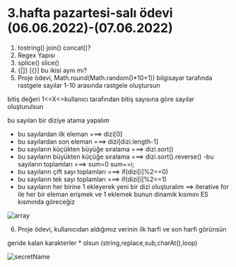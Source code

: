 # 3.hafta pazartesi-salı ödevi (06.06.2022)-(07.06.2022)

1) tostring() join() concat()?
2) Regex Yapısı
3) splice() slice()
4) {[]} [{}] bu ikisi aynı mı?
5) Proje ödevi, Math.round(Math.random()*10+1)) bilgisayar tarafında rastgele  sayılar 1-10 arasında rastgele oluştursun 

 bitiş değeri 1<=X<=kullanıcı tarafından bitiş sayısına göre sayılar oluşturulsun

 bu sayıları bir diziye atama yapalım
- bu sayılardan ilk eleman  ===> dizi[0]
- bu sayılardan son eleman ===> dizi[dizi.length-1]
- bu sayıların küçükten büyüğe sıralama ===> dizi.sort()
- bu sayıların büyükten küçüğe sıralama ===> dizi.sort().reverse()
-bu sayıların toplamları  ===> sum=0  sum+=i;
- bu sayıların çift sayı toplamları  ===> if(dizi[i]%2==0)
- bu sayıların tek sayı toplamları  ===> if(dizi[i]%2==1)
- bu sayıların her birine 1 ekleyerek yeni bir dizi oluşturalım ==> iterative for ile her bir eleman erişmek ve 1 eklemek bunun dinamik kısmını ES kısmında göreceğiz


![array](https://user-images.githubusercontent.com/86284062/172161115-13cedc75-43ca-49ec-b8aa-d4e5b56e2b1e.png)

6) Proje ödevi, kullanıcıdan aldığımız verinin ilk harfi ve son harfi görünsün
 
 geride kalan karakterler * olsun (string,replace,sub,charAt(),loop)
 
![secretName](https://user-images.githubusercontent.com/86284062/173388522-dc94ad8a-f77d-478e-898c-c5db49807ab2.png)
